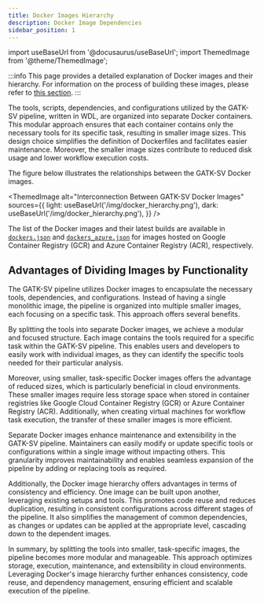 ```yaml
---
title: Docker Images Hierarchy
description: Docker Image Dependencies
sidebar_position: 1
---
```


import useBaseUrl from '@docusaurus/useBaseUrl';
import ThemedImage from '@theme/ThemedImage';

:::info
This page provides a detailed explanation of Docker 
images and their hierarchy. For information on the process 
of building these images, please refer to [this section](/docs/docker/deploy/index).
:::


The tools, scripts, dependencies, and configurations utilized by the 
GATK-SV pipeline, written in WDL, are organized into separate Docker 
containers. This modular approach ensures that each container 
contains only the necessary tools for its specific task, 
resulting in smaller image sizes. This design choice simplifies 
the definition of Dockerfiles and facilitates easier maintenance. 
Moreover, the smaller image sizes contribute to reduced disk 
usage and lower workflow execution costs.


The figure below illustrates the relationships between the GATK-SV Docker images.


<ThemedImage
  alt="Interconnection Between GATK-SV Docker Images"
  sources={{
    light: useBaseUrl('/img/docker_hierarchy.png'),
    dark: useBaseUrl('/img/docker_hierarchy.png'),
  }}
/>


The list of the Docker images and their latest builds 
are available in [`dockers.json`](https://github.com/broadinstitute/gatk-sv/blob/main/inputs/values/dockers.json)
and [`dockers_azure.json`](https://github.com/broadinstitute/gatk-sv/blob/main/inputs/values/dockers_azure.json)
for images hosted on Google Container Registry (GCR) and Azure Container Registry (ACR), respectively.


## Advantages of Dividing Images by Functionality

The GATK-SV pipeline utilizes Docker images to encapsulate the necessary tools, 
dependencies, and configurations. Instead of having a single monolithic image, 
the pipeline is organized into multiple smaller images, each focusing on a specific task. 
This approach offers several benefits.


By splitting the tools into separate Docker images, we achieve a modular 
and focused structure. Each image contains the tools required for a specific 
task within the GATK-SV pipeline. This enables users and developers to easily
work with individual images, as they can identify the specific tools needed 
for their particular analysis.


Moreover, using smaller, task-specific Docker images offers the advantage 
of reduced sizes, which is particularly beneficial in cloud environments. 
These smaller images require less storage space when stored in container 
registries like Google Cloud Container Registry (GCR) or Azure Container Registry (ACR). 
Additionally, when creating virtual machines for workflow task execution, 
the transfer of these smaller images is more efficient.


Separate Docker images enhance maintenance and extensibility 
in the GATK-SV pipeline. Maintainers can easily modify or update 
specific tools or configurations within a single image without 
impacting others. This granularity improves maintainability 
and enables seamless expansion of the pipeline by adding or 
replacing tools as required.


Additionally, the Docker image hierarchy offers advantages in terms of 
consistency and efficiency. One image can be built upon another, 
leveraging existing setups and tools. This promotes code reuse and 
reduces duplication, resulting in consistent configurations across 
different stages of the pipeline. It also simplifies the management 
of common dependencies, as changes or updates can be applied at the 
appropriate level, cascading down to the dependent images.


In summary, by splitting the tools into smaller, task-specific images, 
the pipeline becomes more modular and manageable. 
This approach optimizes storage, execution, maintenance, 
and extensibility in cloud environments. 
Leveraging Docker's image hierarchy further enhances consistency, 
code reuse, and dependency management, ensuring efficient and 
scalable execution of the pipeline.
